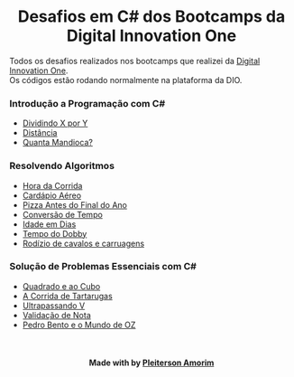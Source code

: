 <!--About session-->
<h1 align="center">Desafios em C# dos Bootcamps da Digital Innovation One</h1>

Todos os desafios realizados nos bootcamps que realizei da [Digital Innovation One](https://digitalinnovation.one/).<br>
Os códigos estão rodando normalmente na plataforma da DIO.

<h3>Introdução a Programação com C#</h3>

- [Dividindo X por Y](https://github.com/Pleiterson/desafios-bootcamps-dio/blob/master/C%23/Introdu%C3%A7%C3%A3o%20a%20Programa%C3%A7%C3%A3o%20com%20C%23/dividindo-X-por-Y.cs)
- [Distância](https://github.com/Pleiterson/desafios-bootcamps-dio/blob/master/C%23/Introdu%C3%A7%C3%A3o%20a%20Programa%C3%A7%C3%A3o%20com%20C%23/distancia.cs)
- [Quanta Mandioca?](https://github.com/Pleiterson/desafios-bootcamps-dio/blob/master/C%23/Introdu%C3%A7%C3%A3o%20a%20Programa%C3%A7%C3%A3o%20com%20C%23/quanta-mandioca.cs)

<h3>Resolvendo Algoritmos</h3>

- [Hora da Corrida](https://github.com/Pleiterson/desafios-bootcamps-dio/blob/master/C%23/Resolvendo%20Algoritmos/hora-da-corrida.cs)
- [Cardápio Aéreo](https://github.com/Pleiterson/desafios-bootcamps-dio/blob/master/C%23/Resolvendo%20Algoritmos/cardapio-aereo.cs)
- [Pizza Antes do Final do Ano](https://github.com/Pleiterson/desafios-bootcamps-dio/blob/master/C%23/Resolvendo%20Algoritmos/pizza-antes-do-final-do-ano.cs)
- [Conversão de Tempo](https://github.com/Pleiterson/desafios-bootcamps-dio/blob/master/C%23/Resolvendo%20Algoritmos/conversao-de-tempo.cs)
- [Idade em Dias](https://github.com/Pleiterson/desafios-bootcamps-dio/blob/master/C%23/Resolvendo%20Algoritmos/idade-em-dias.cs)
- [Tempo do Dobby](https://github.com/Pleiterson/desafios-bootcamps-dio/blob/master/C%23/Resolvendo%20Algoritmos/tempo-do-dobby.cs)
- [Rodízio de cavalos e carruagens](https://github.com/Pleiterson/desafios-bootcamps-dio/blob/master/C%23/Resolvendo%20Algoritmos/rodizio-de-cavalos-e-carruagens.cs)

<h3>Solução de Problemas Essenciais com C#</h3>

- [Quadrado e ao Cubo](https://github.com/Pleiterson/desafios-bootcamps-dio/blob/master/C%23/Solu%C3%A7%C3%A3o%20de%20Problemas%20Essenciais%20com%20C%23/quadrado-e-ao-cubo.cs)
- [A Corrida de Tartarugas](https://github.com/Pleiterson/desafios-bootcamps-dio/blob/master/C%23/Solu%C3%A7%C3%A3o%20de%20Problemas%20Essenciais%20com%20C%23/a-corrida-de-tartarugas.cs)
- [Ultrapassando V](https://github.com/Pleiterson/desafios-bootcamps-dio/blob/master/C%23/Solu%C3%A7%C3%A3o%20de%20Problemas%20Essenciais%20com%20C%23/ultrapassando-V.cs)
- [Validação de Nota](https://github.com/Pleiterson/desafios-bootcamps-dio/blob/master/C%23/Solu%C3%A7%C3%A3o%20de%20Problemas%20Essenciais%20com%20C%23/validacao-de-nota.cs)
- [Pedro Bento e o Mundo de OZ](https://github.com/Pleiterson/desafios-bootcamps-dio/blob/master/C%23/Solu%C3%A7%C3%A3o%20de%20Problemas%20Essenciais%20com%20C%23/pedro-bento-e-o-mundo-de-oz.cs)

<!--Bottom session-->
<br><h4 align=center>Made with by <a target="_blank" href="https://pleiterson.vercel.app" >Pleiterson Amorim</a></h4>
